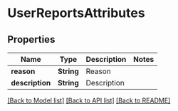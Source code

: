 # UserReportsAttributes

## Properties
Name | Type | Description | Notes
------------ | ------------- | ------------- | -------------
**reason** | **String** | Reason | 
**description** | **String** | Description | 

[[Back to Model list]](../README.md#documentation-for-models) [[Back to API list]](../README.md#documentation-for-api-endpoints) [[Back to README]](../README.md)


